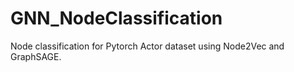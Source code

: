 # GNN_NodeClassification
Node classification for Pytorch Actor dataset using Node2Vec and GraphSAGE.
